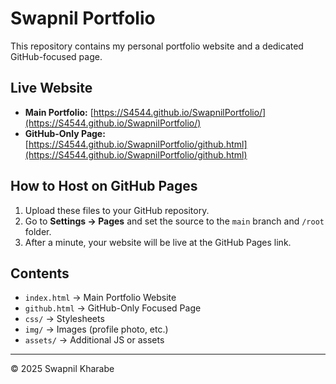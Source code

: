 # Swapnil Portfolio

This repository contains my personal portfolio website and a dedicated GitHub-focused page.

## Live Website

- **Main Portfolio:** [https://S4544.github.io/SwapnilPortfolio/](https://S4544.github.io/SwapnilPortfolio/)
- **GitHub-Only Page:** [https://S4544.github.io/SwapnilPortfolio/github.html](https://S4544.github.io/SwapnilPortfolio/github.html)

## How to Host on GitHub Pages

1. Upload these files to your GitHub repository.
2. Go to **Settings → Pages** and set the source to the `main` branch and `/root` folder.
3. After a minute, your website will be live at the GitHub Pages link.

## Contents

- `index.html` → Main Portfolio Website
- `github.html` → GitHub-Only Focused Page
- `css/` → Stylesheets
- `img/` → Images (profile photo, etc.)
- `assets/` → Additional JS or assets

---

&copy; 2025 Swapnil Kharabe
